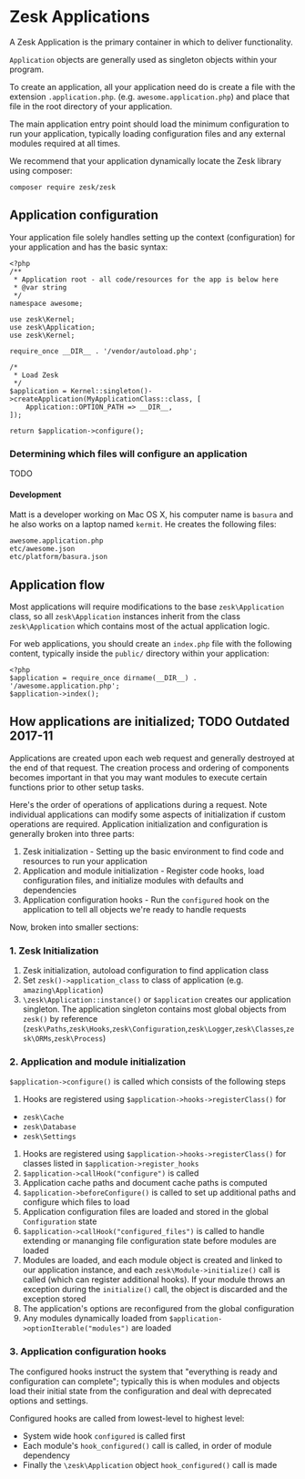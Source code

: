 # Zesk Applications

A Zesk Application is the primary container in which to deliver functionality. 

`Application` objects are generally used as singleton objects within your program.

To create an application, all your application need do is create a file with the extension `.application.php`. (e.g. `awesome.application.php`) and place that file in the root directory of your application.

The main application entry point should load the minimum configuration to run your application, typically loading configuration files and any external modules required at all times.

We recommend that your application dynamically locate the Zesk library using composer:

	composer require zesk/zesk

## Application configuration

Your application file solely handles setting up the context (configuration) for your application and has the basic syntax:

	<?php
	/**
	 * Application root - all code/resources for the app is below here
	 * @var string
	 */
	namespace awesome;

	use zesk\Kernel;
	use zesk\Application;
	use zesk\Kernel;

	require_once __DIR__ . '/vendor/autoload.php';

	/*
	 * Load Zesk
	 */
	$application = Kernel::singleton()->createApplication(MyApplicationClass::class, [
        Application::OPTION_PATH => __DIR__,
    ]);
	
	return $application->configure();

### Determining which files will configure an application

TODO

#### Development

Matt is a developer working on Mac OS X, his computer name is `basura` and he also works on a laptop named `kermit`. He creates the following files:

	awesome.application.php
	etc/awesome.json
	etc/platform/basura.json
		
## Application flow

Most applications will require modifications to the base `zesk\Application` class, so all `zesk\Application` instances inherit from the class `zesk\Application` which contains most of the actual application logic.

For web applications, you should create an `index.php` file with the following content, typically inside the `public/` directory within your application:

	<?php
	$application = require_once dirname(__DIR__) . '/awesome.application.php';
	$application->index();

## How applications are initialized; TODO Outdated 2017-11

Applications are created upon each web request and generally destroyed at the end of that request. The creation process and ordering of components becomes important in that you may want modules to execute certain functions prior to other setup tasks.

Here's the order of operations of applications during a request. Note individual applications can modify some aspects of initialization if custom operations are required. Application initialization and configuration is generally broken into three parts:

1. Zesk initialization - Setting up the basic environment to find code and resources to run your application
2. Application and module initialization - Register code hooks, load configuration files, and initialize modules with defaults and dependencies
3. Application configuration hooks - Run the `configured` hook on the application to tell all objects we're ready to handle requests

Now, broken into smaller sections:

### 1. Zesk Initialization

1. Zesk initialization, autoload configuration to find application class
2. Set `zesk()->application_class` to class of application (e.g. `amazing\Application`)
3. `\zesk\Application::instance()` or `$application` creates our application singleton. The application singleton contains most global objects from `zesk()` by reference (`zesk\Paths`,`zesk\Hooks`,`zesk\Configuration`,`zesk\Logger`,`zesk\Classes`,`zesk\ORMs`,`zesk\Process`)

### 2. Application and module initialization

`$application->configure()` is called which consists of the following steps

1. Hooks are registered using `$application->hooks->registerClass()` for
 - `zesk\Cache`
 - `zesk\Database`
 - `zesk\Settings`
1. Hooks are registered using `$application->hooks->registerClass()` for classes listed in `$application->register_hooks`
2. `$application->callHook("configure")` is called
3. Application cache paths and document cache paths is computed
4. `$application->beforeConfigure()` is called to set up additional paths and configure which files to load
5. Application configuration files are loaded and stored in the global `Configuration` state
6. `$application->callHook("configured_files")` is called to handle extending or mananging file configuration state before modules are loaded
7. Modules are loaded, and each module object is created and linked to our application instance, and each `zesk\Module->initialize()` call is called (which can register additional hooks). If your module throws an exception during the `initialize()` call, the object is discarded and the exception stored
8. The application's options are reconfigured from the global configuration
9. Any modules dynamically loaded from `$application->optionIterable("modules")` are loaded

### 3. Application configuration hooks

The configured hooks instruct the system that "everything is ready and configuration can complete"; typically this is when modules and objects load their initial state from the configuration and deal with deprecated options and settings.

Configured hooks are called from lowest-level to highest level:

- System wide hook `configured` is called first
- Each module's `hook_configured()` call is called, in order of module dependency
- Finally the `\zesk\Application` object `hook_configured()` call is made
